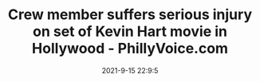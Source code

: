 ---
"title": "Crew member suffers serious injury on set of Kevin Hart movie in Hollywood - PhillyVoice.com"
"date": "2021-9-15 22:9:5"
"feed_name": "GOOGLENEWSCONSTRUCTION"
"feed_website": "https://news.google.com/search?q=construction%2Bincident&hl=en-US&gl=US&ceid=US:en"
"feed_rss": "https://news.google.com/rss/search?q=construction%2Bincident&hl=en-US&gl=US&ceid=US:en"
"link": "https://www.phillyvoice.com/kevin-hart-me-time-crew-member-injured-netflix-mark-wahlberg-los-angeles/"
"file": "_posts/2021-1-1-3ea972da03eff698554515d69d2aed15b481a69d.md"
"accident": "0"
"drilling": "0"
---